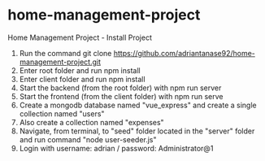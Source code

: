 # home-management-project
Home Management Project - Install Project

1. Run the command git clone https://github.com/adriantanase92/home-management-project.git
2. Enter root folder and run npm install
3. Enter client folder and run npm install
4. Start the backend (from the root folder) with npm run server
5. Start the frontend (from the client folder) with npm run serve
6. Create a mongodb database named "vue_express" and create a single collection named "users"
7. Also create a collection named "expenses"
8. Navigate, from terminal, to "seed" folder located in the "server" folder and run command "node user-seeder.js"
9. Login with username: adrian / password: Administrator@1
